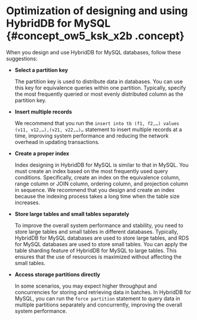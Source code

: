 # Optimization of designing and using HybridDB for MySQL {#concept_ow5_ksk_x2b .concept}

When you design and use HybridDB for MySQL databases, follow these suggestions:

-   **Select a partition key**

    The partition key is used to distribute data in databases. You can use this key for equivalence queries within one partition. Typically, specify the most frequently queried or most evenly distributed column as the partition key.

-   **Insert multiple records**

    We recommend that you run the `insert into tb (f1, f2,…) values (v11, v12,…),(v21, v22,…)…` statement to insert multiple records at a time, improving system performance and reducing the network overhead in updating transactions.

-   **Create a proper index**

    Index designing in HybridDB for MySQL is similar to that in MySQL. You must create an index based on the most frequently used query conditions. Specifically, create an index on the equivalence column, range column or JOIN column, ordering column, and projection column in sequence. We recommend that you design and create an index because the indexing process takes a long time when the table size increases.

-   **Store large tables and small tables separately**

    To improve the overall system performance and stability, you need to store large tables and small tables in different databases. Typically, HybridDB for MySQL databases are used to store large tables, and RDS for MySQL databases are used to store small tables. You can apply the table sharding feature of HybridDB for MySQL to large tables. This ensures that the use of resources is maximized without affecting the small tables.

-   **Access storage partitions directly**

    In some scenarios, you may expect higher throughput and concurrencies for storing and retrieving data in batches. In HybridDB for MySQL, you can run the `force partition` statement to query data in multiple partitions separately and concurrently, improving the overall system performance.


